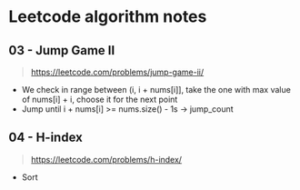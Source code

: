 # Leetcode algorithm notes

## 03 - Jump Game II
> https://leetcode.com/problems/jump-game-ii/

- We check in range between (i, i + nums[i]], take the one with max value of nums[i] + i, choose it for the next point
- Jump until i + nums[i] >= nums.size() - 1s -> jump_count

## 04 - H-index
> https://leetcode.com/problems/h-index/

- Sort
